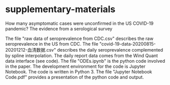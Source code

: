 # supplementary-materials
How many asymptomatic cases were unconfirmed in the US COVID-19 pandemic? The evidence from a serological survey

The file "raw data of seroprevalence from CDC.csv" describes the raw seroprevalence in the US from CDC.
The file "covid-19-data-20200815-20201212-血清数据.csv" describes the daily seroprevalence complemented by spline interpolation. 
The daily report data comes from the Wind Quant data interface (see code). 
The file "ODEs.ipynb" is the python code involved in the paper. The development environment for the code is Jupyter Notebook. The code is written in Python 3.
The file "Jupyter Notebook Code.pdf" provides a presentation of the python code and output.
